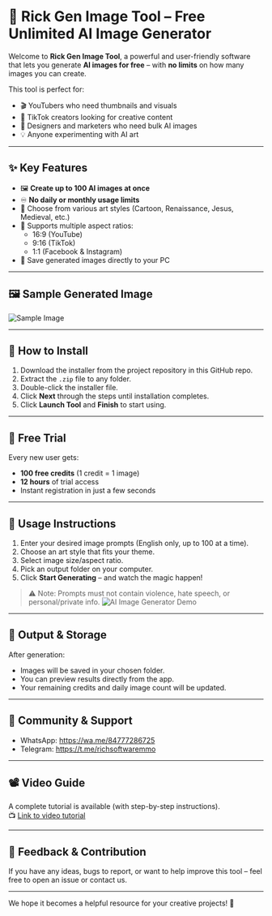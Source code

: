 # 📸 Rick Gen Image Tool – Free Unlimited AI Image Generator

Welcome to **Rick Gen Image Tool**, a powerful and user-friendly software that lets you generate **AI images for free** – with **no limits** on how many images you can create.

This tool is perfect for:
- 🎬 YouTubers who need thumbnails and visuals  
- 🎵 TikTok creators looking for creative content  
- 🧠 Designers and marketers who need bulk AI images  
- 💡 Anyone experimenting with AI art

---

## ✨ Key Features

- 🖼️ **Create up to 100 AI images at once**
- ♾️ **No daily or monthly usage limits**
- 🎨 Choose from various art styles (Cartoon, Renaissance, Jesus, Medieval, etc.)
- 📐 Supports multiple aspect ratios:
  - 16:9 (YouTube)
  - 9:16 (TikTok)
  - 1:1 (Facebook & Instagram)
- 💾 Save generated images directly to your PC

---

## 🖼️ Sample Generated Image

![Sample Image](#)

---

## 🚀 How to Install

1. Download the installer from the project repository in this GitHub repo.
2. Extract the `.zip` file to any folder.
3. Double-click the installer file.
4. Click **Next** through the steps until installation completes.
5. Click **Launch Tool** and **Finish** to start using.

---

## 🧪 Free Trial

Every new user gets:
- **100 free credits** (1 credit = 1 image)
- **12 hours** of trial access
- Instant registration in just a few seconds

---

## 📌 Usage Instructions

1. Enter your desired image prompts (English only, up to 100 at a time).
2. Choose an art style that fits your theme.
3. Select image size/aspect ratio.
4. Pick an output folder on your computer.
5. Click **Start Generating** – and watch the magic happen!

> ⚠️ Note: Prompts must not contain violence, hate speech, or personal/private info.
![AI Image Generator Demo](usage-Instructions.gif)
---

## 📂 Output & Storage

After generation:
- Images will be saved in your chosen folder.
- You can preview results directly from the app.
- Your remaining credits and daily image count will be updated.

---

## 🤝 Community & Support

- WhatsApp: https://wa.me/84777286725
- Telegram: https://t.me/richsoftwaremmo

---

## 📽️ Video Guide

A complete tutorial is available (with step-by-step instructions).  
📺 [Link to video tutorial](#)

---

## 💬 Feedback & Contribution

If you have any ideas, bugs to report, or want to help improve this tool – feel free to open an issue or contact us.

---

We hope it becomes a helpful resource for your creative projects! 🌟
